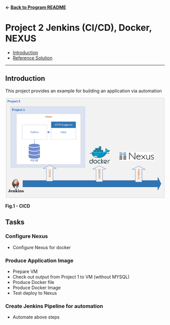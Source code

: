 **&larr; [Back to Program README](../README.md)**
# Project 2 Jenkins (CI/CD), Docker, NEXUS 

  * [Introduction](#introduction)
  * [Reference Solution](#reference-solution)
---
## Introduction
This project provides an example for building an application via automation 

![](./docs/images/cicd.png)  
<figcaption><b>Fig.1 - CICD</b></figcaption>

## Tasks

### Configure Nexus

- Configure Nexus for docker

### Produce Application Image

- Prepare VM
- Check out output from Project 1 to VM (without MYSQL)
- Produce Docker file
- Produce Docker Image
- Test deploy to Nexus

### Create Jenkins Pipeline for automation

- Automate above steps
